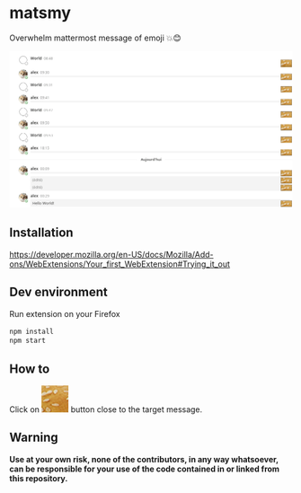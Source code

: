 # matsmy
Overwhelm mattermost message of emoji :boom::blush:

![Demo](./demo.gif)

## Installation
https://developer.mozilla.org/en-US/docs/Mozilla/Add-ons/WebExtensions/Your_first_WebExtension#Trying_it_out

## Dev environment
Run extension on your Firefox
```bash
npm install
npm start
```

## How to
Click on <img alt="action" src="assets/action.png"> button close to the target message.  


## Warning
**Use at your own risk, none of the contributors, in any way whatsoever, can be responsible for your use of the code contained in or linked from this repository.**
